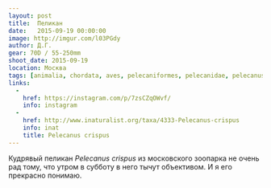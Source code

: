 ```yaml
---
layout: post
title:  Пеликан
date:   2015-09-19 00:00:00
image: http://imgur.com/l03PGdy
author: Д.Г.
gear: 70D / 55-250mm
shoot_date: 2015-09-19
location: Москва
tags: [animalia, chordata, aves, pelecaniformes, pelecanidae, pelecanus, pelecanus crispus]
links:
  -
    href: https://instagram.com/p/7zsCZqOWvf/
    info: instagram
  -
    href: http://www.inaturalist.org/taxa/4333-Pelecanus-crispus
    info: inat
    title: Pelecanus crispus
---
```


Кудрявый пеликан _Pelecanus crispus_ из московского зоопарка не очень рад тому, что утром в субботу в него тычут объективом. И я его прекрасно понимаю.
